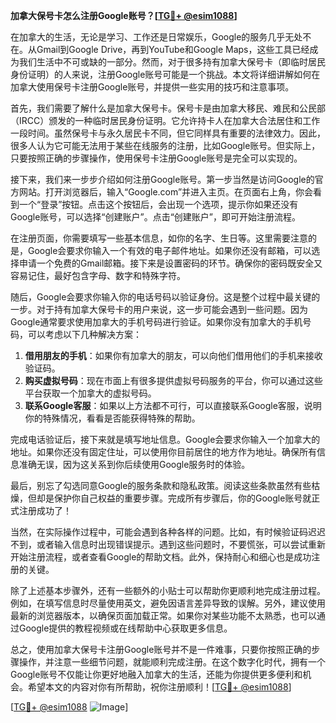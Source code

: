 **加拿大保号卡怎么注册Google账号？[[TG💪+ @esim1088](https://t.me/s/esim1088)]**

在加拿大的生活，无论是学习、工作还是日常娱乐，Google的服务几乎无处不在。从Gmail到Google Drive，再到YouTube和Google Maps，这些工具已经成为我们生活中不可或缺的一部分。然而，对于很多持有加拿大保号卡（即临时居民身份证明）的人来说，注册Google账号可能是一个挑战。本文将详细讲解如何在加拿大使用保号卡注册Google账号，并提供一些实用的技巧和注意事项。

首先，我们需要了解什么是加拿大保号卡。保号卡是由加拿大移民、难民和公民部（IRCC）颁发的一种临时居民身份证明。它允许持卡人在加拿大合法居住和工作一段时间。虽然保号卡与永久居民卡不同，但它同样具有重要的法律效力。因此，很多人认为它可能无法用于某些在线服务的注册，比如Google账号。但实际上，只要按照正确的步骤操作，使用保号卡注册Google账号是完全可以实现的。

接下来，我们来一步步介绍如何注册Google账号。第一步当然是访问Google的官方网站。打开浏览器后，输入“Google.com”并进入主页。在页面右上角，你会看到一个“登录”按钮。点击这个按钮后，会出现一个选项，提示你如果还没有Google账号，可以选择“创建账户”。点击“创建账户”，即可开始注册流程。

在注册页面，你需要填写一些基本信息，如你的名字、生日等。这里需要注意的是，Google会要求你输入一个有效的电子邮件地址。如果你还没有邮箱，可以选择申请一个免费的Gmail邮箱。接下来是设置密码的环节。确保你的密码既安全又容易记住，最好包含字母、数字和特殊字符。

随后，Google会要求你输入你的电话号码以验证身份。这是整个过程中最关键的一步。对于持有加拿大保号卡的用户来说，这一步可能会遇到一些问题。因为Google通常要求使用加拿大的手机号码进行验证。如果你没有加拿大的手机号码，可以考虑以下几种解决方案：

1. **借用朋友的手机**：如果你有加拿大的朋友，可以向他们借用他们的手机来接收验证码。
2. **购买虚拟号码**：现在市面上有很多提供虚拟号码服务的平台，你可以通过这些平台获取一个加拿大的虚拟号码。
3. **联系Google客服**：如果以上方法都不可行，可以直接联系Google客服，说明你的特殊情况，看看是否能获得特殊的帮助。

完成电话验证后，接下来就是填写地址信息。Google会要求你输入一个加拿大的地址。如果你还没有固定住址，可以使用你目前居住的地方作为地址。确保所有信息准确无误，因为这关系到你后续使用Google服务时的体验。

最后，别忘了勾选同意Google的服务条款和隐私政策。阅读这些条款虽然有些枯燥，但却是保护你自己权益的重要步骤。完成所有步骤后，你的Google账号就正式注册成功了！

当然，在实际操作过程中，可能会遇到各种各样的问题。比如，有时候验证码迟迟不到，或者输入信息时出现错误提示。遇到这些问题时，不要慌张，可以尝试重新开始注册流程，或者查看Google的帮助文档。此外，保持耐心和细心也是成功注册的关键。

除了上述基本步骤外，还有一些额外的小贴士可以帮助你更顺利地完成注册过程。例如，在填写信息时尽量使用英文，避免因语言差异导致的误解。另外，建议使用最新的浏览器版本，以确保页面加载正常。如果你对某些功能不太熟悉，也可以通过Google提供的教程视频或在线帮助中心获取更多信息。

总之，使用加拿大保号卡注册Google账号并不是一件难事，只要你按照正确的步骤操作，并注意一些细节问题，就能顺利完成注册。在这个数字化时代，拥有一个Google账号不仅能让你更好地融入加拿大的生活，还能为你提供更多便利和机会。希望本文的内容对你有所帮助，祝你注册顺利！[[TG💪+ @esim1088](https://t.me/s/esim1088)]

[[TG💪+ @esim1088](https://t.me/s/esim1088) ![Image](https://i.postimg.cc/4NQfJmqS/Snipaste-2025-05-13-00-14-12.png)]